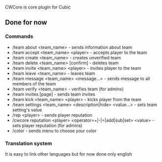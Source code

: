 CWCore is core plugin for Cubic

## Done for now

### Commands

- /team about <team_name> - sends information about team
- /team accept <team_name> \<player> - accepts player to the team
- /team create <team_name> - creates unverified team
- /team delete <team_name> [confirm] - deletes team
- /team invite <team_name> \<player> - invites player to the team
- /team leave <team_name> - leaves team
- /team message <team_name> <message...> - sends message to all members of the team
- /team verify <team_name> - verifies team (for admins)
- /team invites [page] - sends team invites
- /team kick <team_name> \<player> - kicks player from the team
- /team settings <team_name> <description|hide> <value...> - sets team setting's value
- /rep \<player> - sends player reputation
- /cwcore reputation \<player> <operator=+|-|=|add|sub|set> \<value> - sets player reputation (for admins)
- /color - sends menu to choose your color

### Translation system

It is easy to link other languages but for now done only english
